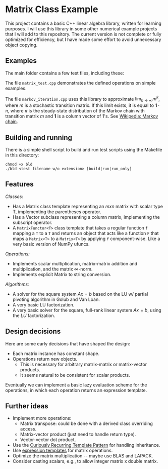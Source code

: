 # Matrix Class Example

This project contains a basic C++ linear algebra library,
written for learning purposes.
I will use this library in some other numerical example projects
that I will add to this repository.
The current version is not complete or fully optimized for efficiency, but I have
made some effort to avoid unnecessary object copying.

## Examples

The main folder contains a few test files, including these:

The file `matrix_test.cpp` demonstrates the defined operations on simple examples.

The file `markov_iteration.cpp` uses this library to approximate $\lim_{k\rightarrow\infty}m^k$, where
$m$ is a stochastic transition matrix. If this limit exists, it is equal to $\mathbf{1}\cdot \pi$,
where $\pi$ is the steady-state distribution of the Markov chain with transition matrix $m$ and $\mathbf{1}$ is a column vector of $1$'s. See [Wikipedia: Markov chain](https://en.wikipedia.org/wiki/Markov_chain#Time-homogeneous_Markov_chain_with_a_finite_state_space).

## Building and running

There is a simple shell script to build and run test scripts using the Makefile in this directory:

```shell
chmod +x bld
./bld <test filename w/o extension> [build|run|run_only]
```

## Features

_Classes:_

- Has a Matrix class template representing an $m x n$ matrix with scalar type T, implementing the parentheses operator.
- Has a Vector subclass representing a column matrix, implementing the subscript operator.
- A `MatrixFunctor<T>` class template that takes a regular function `f` mapping a `T` to a `T` and returns an object that
  acts like a function `F` that maps a `Matrix<T>` to a `Matrix<T>` by applying `f` component-wise.
  Like a very basic version of NumPy ufuncs.

_Operations:_

- Implements scalar multiplication, matrix-matrix addition and multiplication, and the matrix $\infty$-norm.
- Implements explicit Matrix to string conversion.

_Algorithms:_

- A solver for the square system $Ax = b$ based on the LU w/ partial pivoting algorithm in Golub and Van Loan.
- A very basic LU factorization.
- A very basic solver for the square, full-rank linear system $Ax= b$, using the $LU$ factorization.

## Design decisions

Here are some early decisions that have shaped the design:

- Each matrix instance has constant shape.
- Operations return new objects.
  - This is necessary for arbitrary matrix-matrix or matrix-vector products.
  - It seems natural to be consistent for scalar products.

Eventually we can implement a basic lazy evaluation scheme for the operations, in which each operation returns an expression template.

## Further ideas

- Implement more operations:
  - Matrix transpose: could be done with a derived class overriding access.
  - Matrix-vector product (just need to handle return type).
  - Vector-vector dot product.
- Use the [Curiously Recurring Template Pattern](https://en.wikipedia.org/wiki/Curiously_recurring_template_pattern) for handling inheritance.
- Use [expression templates](https://en.wikipedia.org/wiki/Expression_templates) for matrix operations.
- Optimize the matrix multiplication -- maybe use BLAS and LAPACK.
- Consider casting scalars, e.g., to allow integer matrix x double matrix.
